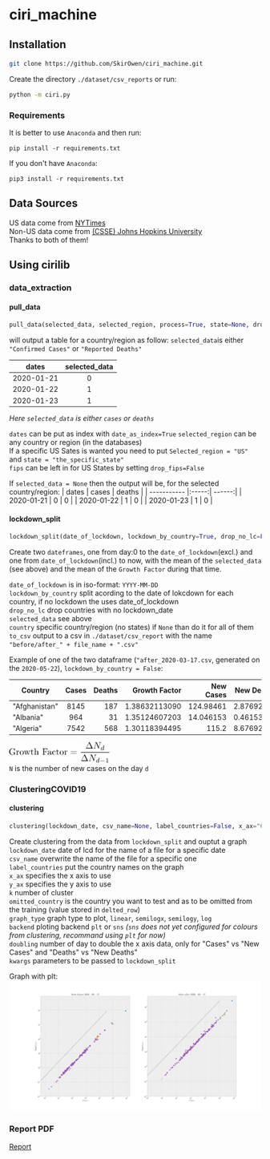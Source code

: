 # ciri_machine
## Installation

```bash
git clone https://github.com/SkirOwen/ciri_machine.git
```  
Create the directory `./dataset/csv_reports` or run:
```bash
python -m ciri.py
```

### Requirements

It is better to use `Anaconda` and then run:

```
pip install -r requirements.txt
```
If you don't have `Anaconda`:
```
pip3 install -r requirements.txt
```
## Data Sources
US data come from     [NYTimes](https://github.com/nytimes/covid-19-data)  
Non-US data come from [(CSSE) Johns Hopkins University](https://github.com/CSSEGISandData/COVID-19)  
Thanks to both of them!

## Using cirilib
### data_extraction
#### pull_data

```python
pull_data(selected_data, selected_region, process=True, state=None, drop_fips=True, date_as_index=False)
``` 
will output a table for a country/region as follow:
`selected_data`is either `"Confirmed Cases"` or `"Reported Deaths"`  
  
| dates       | selected_data |
| ----------- |:-------------:|
| 2020-01-21  | 0             |
| 2020-01-22  | 1             |
| 2020-01-23  | 1             |

*Here `selected_data` is either `cases` or `deaths`*

`dates` can be put as index with `date_as_index=True`
`selected_region` can be any country or region (in the databases)  
If a specific US Sates is wanted you need to put `Selected_region = "US"` and `state = "the_specific_state"`  
`fips` can be left in for US States by setting `drop_fips=False`  

If `selected_data = None` then the output will be, for the selected country/region: 
| dates       | cases | deaths |
| ----------- |:-----:| ------:|
| 2020-01-21  | 0     | 0      |
| 2020-01-22  | 1     | 0      |
| 2020-01-23  | 1     | 0      |

#### lockdown_split

```python
lockdown_split(date_of_lockdown, lockdown_by_country=True, drop_no_lc=False, selected_data=None, country=None, to_csv=False, file_name=None)
``` 
Create two `dateframes`, one from day:0 to the `date_of_lockdown`(excl.) and one from `date_of_lockdown`(incl.) to now, with the mean of the `selected_data` (see above) and the mean of the `Growth Factor` during that time.

`date_of_lockdown` is in iso-format: `YYYY-MM-DD`  
`lockdown_by_country` split acording to the date of lokcdown for each country, if no lockdown the uses date_of_lockdown  
`drop_no_lc` drop countries with no lockdown_date  
`selected_data` see above  
`country` specific country/region (no states) if `None` than do it for all of them  
`to_csv` output to a csv in `./dataset/csv_report` with the name `"before/after_" + file_name + ".csv"`

Example of one of the two dataframe (`"after_2020-03-17.csv`, generated on the `2020-05-22`), `lockdown_by_country = False`:  

| Country       | Cases | Deaths | Growth Factor | New Cases | New Deaths |
| --------------|:-----:| ------:| -------------:| ---------:| ----------:|
| "Afghanistan" | 8145  | 187    | 1.38632113090 | 124.98461 | 2.87692307 |
| "Albania"     | 964   | 31     | 1.35124607203 | 14.046153 | 0.46153846 |
| "Algeria"     | 7542  | 568    | 1.30118394495 | 115.2     | 8.67692307 |

<img src="https://github.com/SkirOwen/ciri_machine/blob/master/logo/growth_factor.png" width="200"></img>  
`N` is the number of new cases on the day `d`  

### ClusteringCOVID19
#### clustering

```python
clustering(lockdown_date, csv_name=None, label_countries=False, x_ax="Cases", y_ax="New Cases", k=3, omitted_country="France", graph_type="log", backend="plt", doubling=2, **kwargs)
``` 

Create clustering from the data from `lockdown_split` and ouptut a graph  
`lockdown_date` date of lcd for the name of a file for a specific date  
`csv_name` overwrite the name of the file for a specific one  
`label_countries` put the country names on the graph  
`x_ax` specifies the x axis to use  
`y_ax` specifies the y axis to use  
`k` number of cluster  
`omitted_country` is the country you want to test and as to be omitted from the training (value stored in `delted_row`)  
`graph_type` graph type to plot, `linear`, `semilogx`, `semilogy`, `log`  
`backend` ploting backend `plt` or `sns` *(`sns` does not yet configured for colours from clustering, recommand using `plt` for now)*  
`doubling` number of day to double the x axis data, only for "Cases" vs "New Cases" and "Deaths" vs "New Deaths"  
`kwargs` parameters to be passed to `lockdown_split` 

Graph with plt:  
![alt text](https://github.com/SkirOwen/ciri_machine/blob/master/logo/graph_plt.png "Graph with plt")  


### Report PDF

[Report](https://github.com/SkirOwen/ciri_machine/blob/master/logo/ciri.pdf)  

